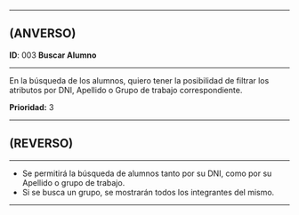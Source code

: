------------------
## (ANVERSO)
**ID**: 003 **Buscar Alumno**

----------------------------
En la búsqueda de los alumnos, quiero tener la posibilidad de filtrar los atributos por DNI, Apellido o Grupo de trabajo correspondiente.

**Prioridad:** 3

-----------------------
## (REVERSO)
------------------------
* Se permitirá la búsqueda de alumnos tanto por su DNI, como por su Apellido o grupo de trabajo.
* Si se busca un grupo, se mostrarán todos los integrantes del mismo.
----------------------
